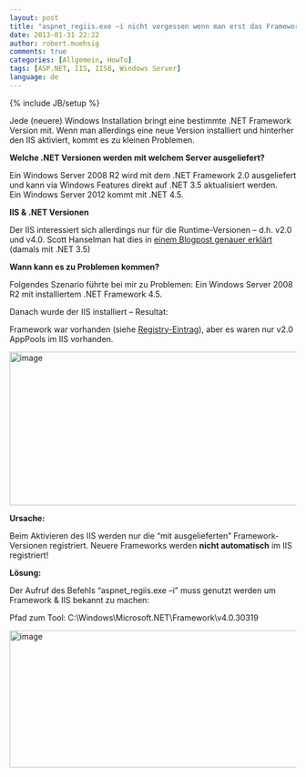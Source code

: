 ```yaml
---
layout: post
title: "aspnet_regiis.exe –i nicht vergessen wenn man erst das Framework und dann den IIS installiert"
date: 2013-01-31 22:22
author: robert.muehsig
comments: true
categories: [Allgemein, HowTo]
tags: [ASP.NET, IIS, IIS8, Windows Server]
language: de
---
```

{% include JB/setup %}
<p>Jede (neuere) Windows Installation bringt eine bestimmte .NET Framework Version mit. Wenn man allerdings eine neue Version installiert und hinterher den IIS aktiviert, kommt es zu kleinen Problemen.</p> <p><strong>Welche .NET Versionen werden mit welchem Server ausgeliefert?</strong></p> <p>Ein Windows Server 2008 R2 wird mit dem .NET Framework 2.0 ausgeliefert und kann via Windows Features direkt auf .NET 3.5 aktualisiert werden. <br>Ein Windows Server 2012 kommt mit .NET 4.5. </p> <p><strong>IIS &amp; .NET Versionen</strong></p> <p>Der IIS interessiert sich allerdings nur für die Runtime-Versionen – d.h. v2.0 und v4.0. Scott Hanselman hat dies in <a href="http://www.hanselman.com/blog/HowToSetAnIISApplicationOrAppPoolToUseASPNET35RatherThan20.aspx">einem Blogpost genauer erklärt</a> (damals mit .NET 3.5)</p> <p><strong>Wann kann es zu Problemen kommen?</strong></p> <p>Folgendes Szenario führte bei mir zu Problemen: Ein Windows Server 2008 R2 mit installiertem .NET Framework 4.5.</p> <p>Danach wurde der IIS installiert – Resultat:</p> <p>Framework war vorhanden (siehe <a href="{{BASE_PATH}}/2012/11/15/wie-finde-ich-heraus-ob-net-4-5-auf-mein-system-installiert-ist/">Registry-Eintrag</a>), aber es waren nur v2.0 AppPools im IIS vorhanden.</p> <p><a href="{{BASE_PATH}}/assets/wp-images/image1753.png"><img title="image" style="border-top: 0px; border-right: 0px; border-bottom: 0px; border-left: 0px; display: inline" border="0" alt="image" src="{{BASE_PATH}}/assets/wp-images/image_thumb907.png" width="548" height="270"></a> </p> <p><strong>Ursache:</strong></p> <p>Beim Aktivieren des IIS werden nur die “mit ausgelieferten” Framework-Versionen registriert. Neuere Frameworks werden <strong>nicht automatisch</strong> im IIS registriert!</p> <p><strong>Lösung:</strong></p> <p>Der Aufruf des Befehls “aspnet_regiis.exe –i” muss genutzt werden um Framework &amp; IIS bekannt zu machen:</p> <p>Pfad zum Tool: C:\Windows\Microsoft.NET\Framework\v4.0.30319</p> <p><a href="{{BASE_PATH}}/assets/wp-images/image1754.png"><img title="image" style="border-top: 0px; border-right: 0px; border-bottom: 0px; border-left: 0px; display: inline" border="0" alt="image" src="{{BASE_PATH}}/assets/wp-images/image_thumb908.png" width="591" height="241"></a></p>
